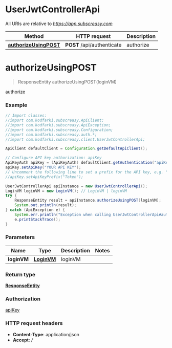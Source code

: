 # UserJwtControllerApi

All URIs are relative to *https://app.subscreasy.com*

Method | HTTP request | Description
------------- | ------------- | -------------
[**authorizeUsingPOST**](UserJwtControllerApi.md#authorizeUsingPOST) | **POST** /api/authenticate | authorize


<a name="authorizeUsingPOST"></a>
# **authorizeUsingPOST**
> ResponseEntity authorizeUsingPOST(loginVM)

authorize

### Example
```java
// Import classes:
//import com.kodfarki.subscreasy.ApiClient;
//import com.kodfarki.subscreasy.ApiException;
//import com.kodfarki.subscreasy.Configuration;
//import com.kodfarki.subscreasy.auth.*;
//import com.kodfarki.subscreasy.client.UserJwtControllerApi;

ApiClient defaultClient = Configuration.getDefaultApiClient();

// Configure API key authorization: apiKey
ApiKeyAuth apiKey = (ApiKeyAuth) defaultClient.getAuthentication("apiKey");
apiKey.setApiKey("YOUR API KEY");
// Uncomment the following line to set a prefix for the API key, e.g. "Token" (defaults to null)
//apiKey.setApiKeyPrefix("Token");

UserJwtControllerApi apiInstance = new UserJwtControllerApi();
LoginVM loginVM = new LoginVM(); // LoginVM | loginVM
try {
    ResponseEntity result = apiInstance.authorizeUsingPOST(loginVM);
    System.out.println(result);
} catch (ApiException e) {
    System.err.println("Exception when calling UserJwtControllerApi#authorizeUsingPOST");
    e.printStackTrace();
}
```

### Parameters

Name | Type | Description  | Notes
------------- | ------------- | ------------- | -------------
 **loginVM** | [**LoginVM**](LoginVM.md)| loginVM |

### Return type

[**ResponseEntity**](ResponseEntity.md)

### Authorization

[apiKey](../README.md#apiKey)

### HTTP request headers

 - **Content-Type**: application/json
 - **Accept**: */*

